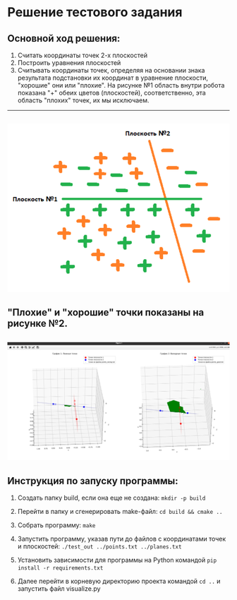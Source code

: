 # Решение тестового задания
## Основной ход решения:
1. Считать координаты точек 2-х плоскостей
2. Построить уравнения плоскостей
3. Считывать координаты точек, определяя на основании знака результата подстановки их координат в уравнение плоскости, "хорошие" они или "плохие". На рисунке №1 область внутри робота показана "+" обеих цветов (плоскостей), соответственно, эта область "плохих" точек, их мы исключаем.
---
![Области плоскостей](pictures/scheme.png "Рисунок №1")
---
"Плохие" и "хорошие" точки показаны на рисунке №2.
---
![Результат фильтрации](pictures/3d_image.png "Рисунок №2")
---
## Инструкция по запуску программы:
1. Создать папку build, если она еще не создана:
```mkdir -p build```
2. Перейти в папку и сгенерировать make-файл:
```cd build && cmake ..```
3. Собрать программу:
```make```
4. Запустить программу, указав пути до файлов с координатами точек и плоскостей:
```./test_out ../points.txt ../planes.txt```
5. Установить зависимости для программы на Python командой ```pip install -r requirements.txt```

6. Далее перейти в корневую директорию проекта командой ```cd ..``` и запустить файл visualize.py
